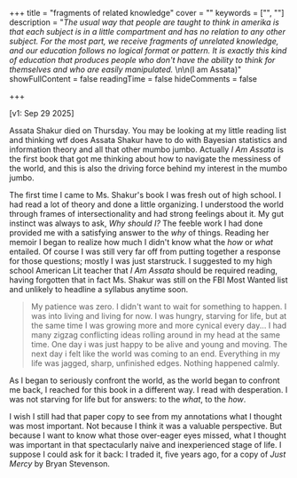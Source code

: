 +++
title = "fragments of related knowledge"
cover = ""
keywords = ["", ""]
description = "_The usual way that people are taught to think in amerika is that each subject is in a little compartment and has no relation to any other subject. For the most part, we receive fragments of unrelated knowledge, and our education follows no logical format or pattern. It is exactly this kind of education that produces people who don't have the ability to think for themselves and who are easily manipulated._  \n\n(I am Assata)"
showFullContent = false
readingTime = false
hideComments = false



+++

[v1: Sep 29 2025]

Assata Shakur died on Thursday. You may be looking at my little reading list and thinking wtf does Assata Shakur have to do with Bayesian statistics and information theory and all that other mumbo jumbo. Actually _I Am Assata_ is the first book that got me thinking about how to navigate the messiness of the world, and this is also the driving force behind my interest in the mumbo jumbo.

The first time I came to Ms. Shakur's book I was fresh out of high school. I had read a lot of theory and done a little organizing. I understood the world through frames of intersectionality and had strong feelings about it. My gut instinct was always to ask, _Why should I?_ The feeble work I had done provided me with a satisfying answer to the _why_ of things. Reading her memoir I began to realize how much I didn't know what the _how_ or _what_ entailed. Of course I was still very far off from putting together a response for those questions; mostly I was just starstruck. I suggested to my high school American Lit teacher that _I Am Assata_ should be required reading, having forgotten that in fact Ms. Shakur was still on the FBI Most Wanted list and unlikely to headline a syllabus anytime soon. 

> My patience was zero. I didn't want to wait for something to happen. I was into living and living for now. I was hungry, starving for life, but at the same time I was growing more and more cynical every day... I had many zigzag conflicting ideas rolling around in my head at the same time. One day i was just happy to be alive and young and moving. The next day i felt like the world was coming to an end. Everything in my life was jagged, sharp, unfinished edges. Nothing happened calmly.

As I began to seriously confront the world, as the world began to confront me back, I reached for this book in a different way. I read with desperation. I was not starving for life but for answers: to the _what_, to the _how_.



I wish I still had that paper copy to see from my annotations what I thought was most important. Not because I think it was a valuable perspective. But because I want to know what those over-eager eyes missed, what I thought was important in that spectacularly naive and inexperienced stage of life. I suppose I could ask for it back: I traded it, five years ago, for a copy of _Just Mercy_ by Bryan Stevenson. 


